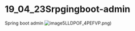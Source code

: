 # 19_04_23Srpgingboot-admin
Spring boot admin
![image](https://github.com/1772525701/19_04_23Srpgingboot-admin/blob/master/%7B675S5~D)5LLDPOF_4PEFVP.png)
